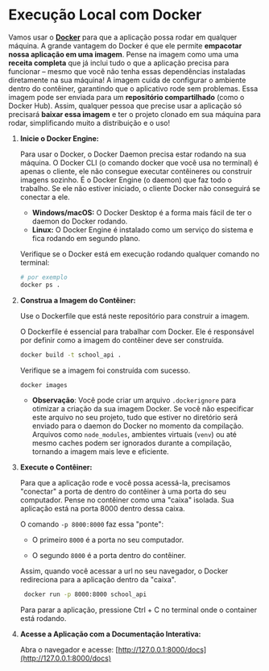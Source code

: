 # Execução Local com Docker

Vamos usar o **[Docker](https://www.alura.com.br/artigos/comecando-com-docker?srsltid=AfmBOorVIPa1fr58GKb_bnSJjPM6xNu78YNvXmS4T-GbavXH2YhCJXKK)** para que a aplicação possa rodar em qualquer máquina. A grande vantagem do Docker é que ele permite **empacotar nossa aplicação em uma imagem**. Pense na imagem como uma uma **receita completa** que já inclui tudo o que a aplicação precisa para funcionar – mesmo que você não tenha essas dependências instaladas diretamente na sua máquina! A imagem cuida de configurar o ambiente dentro do contêiner, garantindo que o aplicativo rode sem problemas. Essa imagem pode ser enviada para um **repositório compartilhado** (como o Docker Hub). Assim, qualquer pessoa que precise usar a aplicação só precisará **baixar essa imagem** e ter o projeto clonado em sua máquina para rodar, simplificando muito a distribuição e o uso!

1. **Inicie o Docker Engine:**

   Para usar o Docker, o Docker Daemon precisa estar rodando na sua máquina. O Docker CLI (o comando docker que você usa no terminal) é apenas o cliente, ele não consegue executar contêineres ou construir           imagens sozinho. É o Docker Engine (o daemon) que faz todo o trabalho. Se ele não estiver iniciado, o cliente Docker não conseguirá se conectar a ele.

   - **Windows/macOS:** O Docker Desktop é a forma mais fácil de ter o daemon do Docker rodando.
   - **Linux:** O Docker Engine é instalado como um serviço do sistema e fica rodando em segundo plano.

   Verifique se o Docker está em execução rodando qualquer comando no terminal:

    ```sh
    # por exemplo
    docker ps .
    ```
2. **Construa a Imagem do Contêiner:**

   Use o Dockerfile que está neste repositório para construir a imagem.

   O Dockerfile é essencial para trabalhar com Docker. Ele é responsável por definir como a imagem do contêiner deve ser construída.

    ```sh
    docker build -t school_api .
    ```

   Verifique se a imagem foi construída com sucesso.

    ```sh
    docker images
    ```

    - **Observação**: Você pode criar um arquivo `.dockerignore` para otimizar a criação da sua imagem Docker. Se você não especificar este arquivo no seu               projeto, tudo que estiver no diretório           será enviado para o daemon do Docker no momento da compilação. Arquivos como `node_modules`, ambientes virtuais             (`venv`) ou até mesmo caches podem ser ignorados durante a compilação, tornando a       imagem mais leve e eficiente.

3. **Execute o Contêiner:**

   Para que a aplicação rode e você possa acessá-la, precisamos "conectar" a porta de dentro do contêiner à uma porta do seu computador. Pense no contêiner como      uma "caixa" isolada. Sua aplicação está na       porta 8000 dentro dessa caixa.

   O comando `-p 8000:8000` faz essa "ponte":

   - O primeiro `8000` é a porta no seu computador.

   - O segundo `8000` é a porta dentro do contêiner.

   Assim, quando você acessar a url no seu navegador, o Docker redireciona para a aplicação dentro da "caixa".

   ```sh
    docker run -p 8000:8000 school_api
   ```

   Para parar a aplicação, pressione Ctrl + C no terminal onde o container está rodando.

5. **Acesse a Aplicação com a Documentação Interativa:**

   Abra o navegador e acesse: [http://127.0.0.1:8000/docs](http://127.0.0.1:8000/docs)
   
